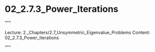 # 02_2.7.3_Power_Iterations

"""

Lecture: 2._Chapters/2.7_Unsymmetric_Eigenvalue_Problems
Content: 02_2.7.3_Power_Iterations

"""

